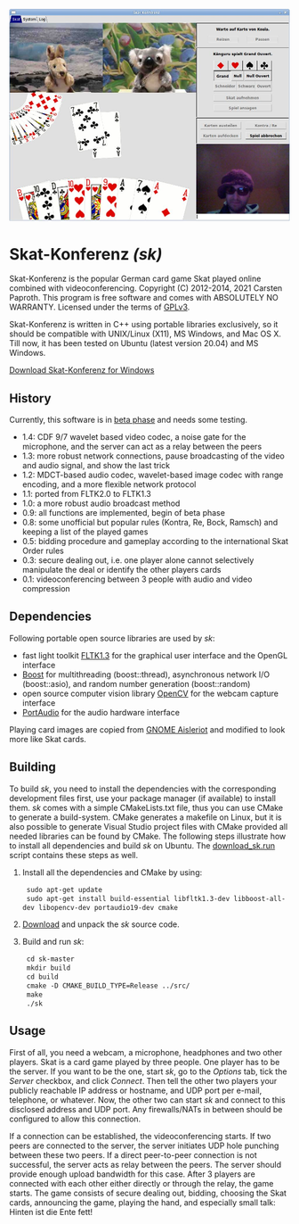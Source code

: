 ![screenshot](https://github.com/cpaproth/sk/raw/master/images/screenshot.jpg)

# Skat-Konferenz *(sk)*

Skat-Konferenz is the popular German card game Skat played online combined with videoconferencing. Copyright (C) 2012-2014, 2021 Carsten Paproth.
This program is free software and comes with ABSOLUTELY NO WARRANTY. Licensed under the terms of [GPLv3](http://www.gnu.org/licenses/).

Skat-Konferenz is written in C++ using portable libraries exclusively, so it should be compatible with UNIX/Linux (X11), MS Windows, and Mac OS X. Till now,
it has been tested on Ubuntu (latest version 20.04) and MS Windows.

[Download Skat-Konferenz for Windows](https://github.com/cpaproth/sk/releases/latest/download/sk_windows.zip)


## History

Currently, this software is in [beta phase](https://github.com/cpaproth/sk/tags) and needs some testing.
* 1.4: CDF 9/7 wavelet based video codec, a noise gate for the microphone, and the server can act as a relay between the peers
* 1.3: more robust network connections, pause broadcasting of the video and audio signal, and show the last trick
* 1.2: MDCT-based audio codec, wavelet-based image codec with range encoding, and a more flexible network protocol
* 1.1: ported from FLTK2.0 to FLTK1.3
* 1.0: a more robust audio broadcast method
* 0.9: all functions are implemented, begin of beta phase
* 0.8: some unofficial but popular rules (Kontra, Re, Bock, Ramsch) and keeping a list of the played games
* 0.5: bidding procedure and gameplay according to the international Skat Order rules
* 0.3: secure dealing out, i.e. one player alone cannot selectively manipulate the deal or identify the other players cards
* 0.1: videoconferencing between 3 people with audio and video compression


## Dependencies

Following portable open source libraries are used by *sk*:
* fast light toolkit [FLTK1.3](http://www.fltk.org) for the graphical user interface and the OpenGL interface
* [Boost](http://www.boost.org) for multithreading (boost::thread), asynchronous network I/O (boost::asio), and random number generation (boost::random)
* open source computer vision library [OpenCV](http://www.opencv.org) for the webcam capture interface
* [PortAudio](http://www.portaudio.com) for the audio hardware interface

Playing card images are copied from [GNOME Aisleriot](https://live.gnome.org/Aisleriot) and modified to look more like Skat cards.


## Building

To build *sk*, you need to install the dependencies with the corresponding development files first, use your package manager (if available) to install them.
*sk* comes with a simple CMakeLists.txt file, thus you can use CMake to generate a build-system. CMake generates a makefile on Linux, but it is also possible to generate Visual Studio project files with CMake provided all needed libraries can be found by CMake.
The following steps illustrate how to install all dependencies and build *sk* on Ubuntu. The [download_sk.run](https://github.com/cpaproth/sk/raw/master/download_sk.run) script contains these steps as well.

1. Install all the dependencies and CMake by using:

        sudo apt-get update
        sudo apt-get install build-essential libfltk1.3-dev libboost-all-dev libopencv-dev portaudio19-dev cmake
		
2. [Download](https://github.com/cpaproth/sk/archive/master.zip) and unpack the *sk* source code.
3. Build and run *sk*:

        cd sk-master
        mkdir build
        cd build
        cmake -D CMAKE_BUILD_TYPE=Release ../src/
        make
        ./sk


## Usage

First of all, you need a webcam, a microphone, headphones and two other players.
Skat is a card game played by three people. One player has to be the server. If you want to be the one, start *sk*, go to the *Options* tab, tick the *Server* checkbox, and click *Connect*. Then tell the other two players your publicly reachable IP address or hostname, and UDP port per e-mail, telephone, or whatever.
Now, the other two can start *sk* and connect to this disclosed address and UDP port. Any firewalls/NATs in between should be configured to allow this connection.

If a connection can be established, the videoconferencing starts.
If two peers are connected to the server, the server initiates UDP hole punching between these two peers. If a direct peer-to-peer connection is not successful, the server acts as relay between the peers. The server should provide enough upload bandwidth for this case. After 3 players are connected with each other either directly or through the relay, the game starts.
The game consists of secure dealing out, bidding, choosing the Skat cards, announcing the game, playing the hand, and especially small talk: Hinten ist die Ente fett!
